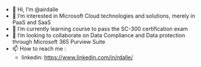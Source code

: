 - 👋 Hi, I’m @airdalle
- 👀 I’m interested in  Microsoft Cloud technologies and solutions, merely in PaaS and SaaS
- 🌱 I’m currently learning course to pass the SC-300 certification exam
- 💞️ I’m looking to collaborate on Data Compliance and Data protection through Microsoft 365 Purview Suite
- 📫 How to reach me :
  - linkedin: https://www.linkedin.com/in/rdalle/

<!---
airdalle/airdalle is a ✨ special ✨ repository because its `README.md` (this file) appears on your GitHub profile.
You can click the Preview link to take a look at your changes.
--->

